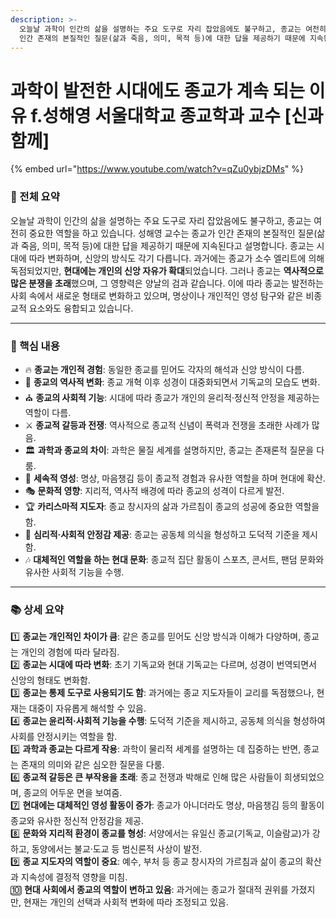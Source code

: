 ```yaml
---
description: >-
  오늘날 과학이 인간의 삶을 설명하는 주요 도구로 자리 잡았음에도 불구하고, 종교는 여전히 중요한 역할을 하고 있습니다. 성해영 교수는 종교가
  인간 존재의 본질적인 질문(삶과 죽음, 의미, 목적 등)에 대한 답을 제공하기 때문에 지속된다고 설명합니다.
---
```


# 과학이 발전한 시대에도 종교가 계속 되는 이유 f.성해영 서울대학교 종교학과 교수 \[신과함께]

{% embed url="https://www.youtube.com/watch?v=qZu0ybjzDMs" %}

### 🧐 전체 요약

오늘날 과학이 인간의 삶을 설명하는 주요 도구로 자리 잡았음에도 불구하고, 종교는 여전히 중요한 역할을 하고 있습니다. 성해영 교수는 종교가 인간 존재의 본질적인 질문(삶과 죽음, 의미, 목적 등)에 대한 답을 제공하기 때문에 지속된다고 설명합니다. 종교는 시대에 따라 변화하며, 신앙의 방식도 각기 다릅니다. 과거에는 종교가 소수 엘리트에 의해 독점되었지만, **현대에는 개인의 신앙 자유가 확대**되었습니다. 그러나 종교는 **역사적으로 많은 분쟁을 초래**했으며, 그 영향력은 양날의 검과 같습니다. 이에 따라 종교는 발전하는 사회 속에서 새로운 형태로 변화하고 있으며, 명상이나 개인적인 영성 탐구와 같은 비종교적 요소와도 융합되고 있습니다.

***

### 🌟 핵심 내용

* 🔥 **종교는 개인적 경험**: 동일한 종교를 믿어도 각자의 해석과 신앙 방식이 다름.
* 📜 **종교의 역사적 변화**: 종교 개혁 이후 성경이 대중화되면서 기독교의 모습도 변화.
* ⛪ **종교의 사회적 기능**: 시대에 따라 종교가 개인의 윤리적·정신적 안정을 제공하는 역할이 다름.
* ⚔ **종교적 갈등과 전쟁**: 역사적으로 종교적 신념이 폭력과 전쟁을 초래한 사례가 많음.
* 🏛 **과학과 종교의 차이**: 과학은 물질 세계를 설명하지만, 종교는 존재론적 질문을 다룸.
* 🧘 **세속적 영성**: 명상, 마음챙김 등이 종교적 경험과 유사한 역할을 하며 현대에 확산.
* 🎭 **문화적 영향**: 지리적, 역사적 배경에 따라 종교의 성격이 다르게 발전.
* 🏆 **카리스마적 지도자**: 종교 창시자의 삶과 가르침이 종교의 성공에 중요한 역할을 함.
* 🤝 **심리적·사회적 안정감 제공**: 종교는 공동체 의식을 형성하고 도덕적 기준을 제시함.
* 🎶 **대체적인 역할을 하는 현대 문화**: 종교적 집단 활동이 스포츠, 콘서트, 팬덤 문화와 유사한 사회적 기능을 수행.

***

### 📚 상세 요약

1️⃣ **종교는 개인적인 차이가 큼**: 같은 종교를 믿어도 신앙 방식과 이해가 다양하며, 종교는 개인의 경험에 따라 달라짐.\
2️⃣ **종교는 시대에 따라 변화**: 초기 기독교와 현대 기독교는 다르며, 성경이 번역되면서 신앙의 형태도 변화함.\
3️⃣ **종교는 통제 도구로 사용되기도 함**: 과거에는 종교 지도자들이 교리를 독점했으나, 현재는 대중이 자유롭게 해석할 수 있음.\
4️⃣ **종교는 윤리적·사회적 기능을 수행**: 도덕적 기준을 제시하고, 공동체 의식을 형성하여 사회를 안정시키는 역할을 함.\
5️⃣ **과학과 종교는 다르게 작용**: 과학이 물리적 세계를 설명하는 데 집중하는 반면, 종교는 존재의 의미와 같은 심오한 질문을 다룸.\
6️⃣ **종교적 갈등은 큰 부작용을 초래**: 종교 전쟁과 박해로 인해 많은 사람들이 희생되었으며, 종교의 어두운 면을 보여줌.\
7️⃣ **현대에는 대체적인 영성 활동이 증가**: 종교가 아니더라도 명상, 마음챙김 등의 활동이 종교와 유사한 정신적 안정감을 제공.\
8️⃣ **문화와 지리적 환경이 종교를 형성**: 서양에서는 유일신 종교(기독교, 이슬람교)가 강하고, 동양에서는 불교·도교 등 범신론적 사상이 발전.\
9️⃣ **종교 지도자의 역할이 중요**: 예수, 부처 등 종교 창시자의 가르침과 삶이 종교의 확산과 지속성에 결정적 영향을 미침.\
🔟 **현대 사회에서 종교의 역할이 변하고 있음**: 과거에는 종교가 절대적 권위를 가졌지만, 현재는 개인의 선택과 사회적 변화에 따라 조정되고 있음.
